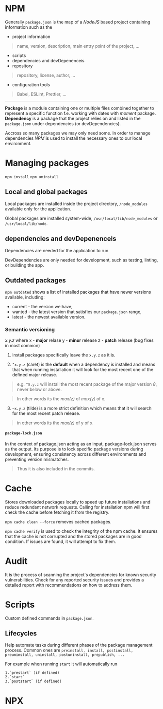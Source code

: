 # NPM
Generally `package.json` is the map of a _NodeJS_ based project containing information such as the
- project information
> name, version, description, main entry point of the project, ...
- scripts
- dependencies and devDepenenceis
- repository
> repository, license, author, ...
- configuration tools
> Babel, ESLint, Prettier, ...

---

**Package**  is a module containing one or multiple files combined together to represent a specific function f.e. working with dates with _moment_ package.
**Dependency** is a package that the project relies on and listed in the `package.json` under dependencies (or devDependencies).

Accross so many packages we may only need some. In order to manage dependencies  _NPM_ is used to install the necessary ones to our local environment.
# Managing packages
`npm install`
`npm uninstall`

## Local and global packages
Local packages are installed inside the project directory, `/node_modules` available only for the application.

Global packages are installed system-wide, `/usr/local/lib/node_modules` or `/usr/local/lib/node`.
## dependencies and devDepenenceis
Dependencies are needed for the application to run.

DevDependencies are only needed for development, such as testing, linting, or building the app.
## Outdated packages
`npm outdated` shows a list of installed packages that have newer versions available, including:
-   current - the version we have,
-   wanted - the latest version that satisfies our `package.json` range,
-   latest - the newest available version.
### Semantic versioning
_x.y.z_ where
x - **major** relase
y - **minor** release
z - **patch** release (bug fixes in most common)

1. Install packages specifically leave the `x.y.z` as it is.

2. `^x.y.z` (caret) is the **default** when a dependency is installed and means that when running installation it will look for the most recent one of the defined major release.
> e.g. `^8.y.z` will install the most recent package of the major version _8_, never below or above. 

> In other words its the _max(z)_ of _max(y)_ of x.

3. `~x.y.z` (tilde) is a more strict definition which means that it will search for the most recent patch release.

> in other words its the _max(z)_ of y of x.
#### `package-lock.json`
In the context of package.json acting as an input, package-lock.json serves as the output. Its purpose is to lock specific package versions during development, ensuring consistency across different environments and preventing version mismatches.
> Thus it is also included in the commits. 
# Cache
Stores downloaded packages locally to speed up future installations and reduce redundant network requests. Calling for installation npm will first check the cache before fetching it from the registry.

`npm cache clean --force` removes cached packages.

`npm cache verify` is used to check the integrity of the npm cache. It ensures that the cache is not corrupted and the stored packages are in good condition. If issues are found, it will attempt to fix them.
# Audit
It is the process of scanning the project's dependencies for known security vulnerabilities. Check for any reported security issues and provides a detailed report with recommendations on how to address them.
# Scripts
Custom defined commands in `package.json`.
## Lifecycles
Help automate tasks during different phases of the package management process.
Common ones are `preinstall, install, postinstall, preuninstall, uninstall, postuninstall, prepublish, ...`

For example when running `start` it will automatically run
```
1.`prestart` (if defined)
2.`start`
3.`poststart` (if defined)
```
# NPX
<!--stackedit_data:
eyJoaXN0b3J5IjpbLTE3MTc3MjE1OTldfQ==
-->